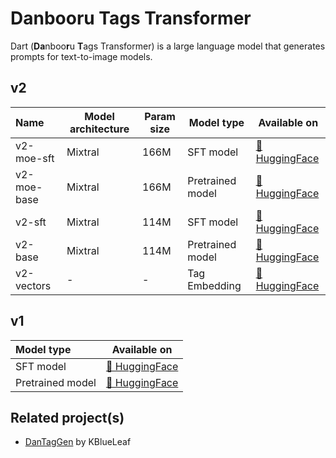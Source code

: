 # Danbooru Tags Transformer

Dart (**Da**nboo**r**u **T**ags Transformer) is a large language model that generates prompts for text-to-image models.

## v2

|Name|Model architecture|Param size|Model type|Available on|
|:-|-|-|-|-|
|v2-moe-sft|Mixtral|166M|SFT model|[🤗 HuggingFace](https://huggingface.co/p1atdev/dart-v2-moe-sft)|
|v2-moe-base|Mixtral|166M|Pretrained model|[🤗 HuggingFace](https://huggingface.co/p1atdev/dart-v2-moe-base)|
|v2-sft|Mixtral|114M|SFT model|[🤗 HuggingFace](https://huggingface.co/p1atdev/dart-v2-sft)|
|v2-base|Mixtral|114M|Pretrained model|[🤗 HuggingFace](https://huggingface.co/p1atdev/dart-v2-base)|
|v2-vectors|-|-|Tag Embedding|[🤗 HuggingFace](https://huggingface.co/p1atdev/dart-v2-vectors)|


## v1

|Model type|Available on|
|:-|-|
|SFT model|[🤗 HuggingFace](https://huggingface.co/p1atdev/dart-v1-sft)|
|Pretrained model|[🤗 HuggingFace](https://huggingface.co/p1atdev/dart-v1-base)|

## Related project(s)

- [DanTagGen](https://huggingface.co/collections/KBlueLeaf/dantaggen-65f82fa9335881a67573556b) by KBlueLeaf


